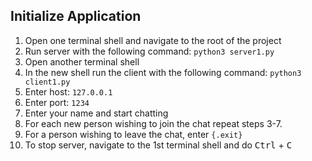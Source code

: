 ## Initialize Application

1. Open one terminal shell and navigate to the root of the project
2. Run server with the following command: ```python3 server1.py ``` 
3. Open another terminal shell
4. In the new shell run the client with the following command: ```python3 client1.py```
5. Enter host: ```127.0.0.1```
6. Enter port: ```1234```
7. Enter your name and start chatting
8. For each new person wishing to join the chat repeat steps 3-7.
9. For a person wishing to leave the chat, enter ```{.exit}```
10. To stop server, navigate to the 1st terminal shell and do <kbd>Ctrl</kbd> + <kbd>C</kbd>

